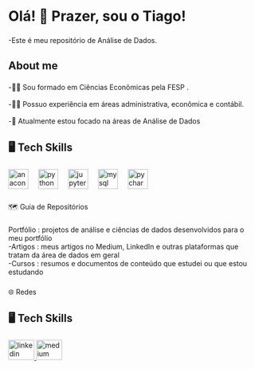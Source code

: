 <h1 align="left">Olá! 👋 Prazer, sou o Tiago!</h1>

###

<p align="left">-Este é meu repositório de Análise de Dados.</p>

###

<h2 align="left">About me</h2>

###

<p align="left">-👨‍🎓 Sou formado em Ciências Econômicas pela FESP .<br><br>-👨‍💻  Possuo  experiência em áreas administrativa, econômica e contábil.<br><br>-🔭 Atualmente estou focado na áreas de Análise de Dados</p>

###

<h2 align="left">🖥 Tech Skills</h2>

###

<div align="left">
  <img src="https://cdn.jsdelivr.net/gh/devicons/devicon/icons/anaconda/anaconda-original.svg" height="40" alt="anaconda logo"  />
  <img width="12" />
  <img src="https://cdn.jsdelivr.net/gh/devicons/devicon/icons/python/python-original.svg" height="40" alt="python logo"  />
  <img width="12" />
  <img src="https://cdn.jsdelivr.net/gh/devicons/devicon/icons/jupyter/jupyter-original.svg" height="40" alt="jupyter logo"  />
  <img width="12" />
  <img src="https://skillicons.dev/icons?i=mysql" height="40" alt="mysql logo"  />
  <img width="12" />
  <img src="https://cdn.jsdelivr.net/gh/devicons/devicon/icons/pycharm/pycharm-original.svg" height="40" alt="pycharm logo"  />
</div>

###

<p align="left">🗺 Guia de Repositórios</p>

###

<p align="left">Portfólio : projetos de análise e ciências de dados desenvolvidos para o meu portfólio<br>-Artigos : meus artigos no Medium, LinkedIn e outras plataformas que tratam da área de dados em geral<br>-Cursos : resumos e documentos de conteúdo que estudei ou que estou estudando</p>

###

<p align="left">🌐 Redes</p>

###

<h2 align="left">🖥 Tech Skills</h2>

###

<div align="left">
  <a href="www.linkedin.com/in/tiago-valaski" target="_blank">
    <img src="https://raw.githubusercontent.com/maurodesouza/profile-readme-generator/master/src/assets/icons/social/linkedin/default.svg" width="52" height="40" alt="linkedin logo"  />
  </a>
  <a href="https://medium.com/@tiago.kv" target="_blank">
    <img src="https://raw.githubusercontent.com/maurodesouza/profile-readme-generator/master/src/assets/icons/social/medium/default.svg" width="52" height="40" alt="medium logo"  />
  </a>
</div>

###
